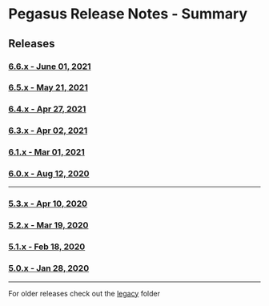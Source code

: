 # Pegasus Release Notes - Summary

## Releases

### [6.6.x - June 01, 2021](https://github.com/dctdevelop/pegasus/blob/master/releases/6.6.0.release.md)

### [6.5.x - May 21, 2021](https://github.com/dctdevelop/pegasus/blob/master/releases/6.5.0.release.md)

### [6.4.x - Apr 27, 2021](https://github.com/dctdevelop/pegasus/blob/master/releases/6.4.0.release.md)

### [6.3.x - Apr 02, 2021](https://github.com/dctdevelop/pegasus/blob/master/releases/6.3.0.release.md)

### [6.1.x - Mar 01, 2021](https://github.com/dctdevelop/pegasus/blob/master/releases/6.1.0.release.md)

### [6.0.x - Aug 12, 2020](https://github.com/dctdevelop/pegasus/blob/master/releases/6.0.0.release.md)

---

### [5.3.x - Apr 10, 2020](https://github.com/dctdevelop/pegasus/blob/master/releases/5.3.0.release.md)

### [5.2.x - Mar 19, 2020](https://github.com/dctdevelop/pegasus/blob/master/releases/5.2.0.release.md)

### [5.1.x - Feb 18, 2020](https://github.com/dctdevelop/pegasus/blob/master/releases/5.1.0.release.md)

### [5.0.x - Jan 28, 2020](https://github.com/dctdevelop/pegasus/blob/master/releases/5.0.0.release.md)

---

For older releases check out the [legacy](https://github.com/dctdevelop/pegasus/blob/master/releases/legacy) folder